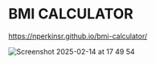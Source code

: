 # BMI CALCULATOR
https://nperkinsr.github.io/bmi-calculator/

![Screenshot 2025-02-14 at 17 49 54](https://github.com/user-attachments/assets/f671dbf8-7de1-4125-9604-bb09e2e1e48a)
